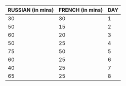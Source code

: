 RUSSIAN (in mins)|FRENCH (in mins)|DAY
---|---|---
30|30|1     
50|15|2     
60|20|3     
50|25|4 
75 | 50 |   5
60 | 25 |   6
40 | 25 |   7
65 | 25 |   8
